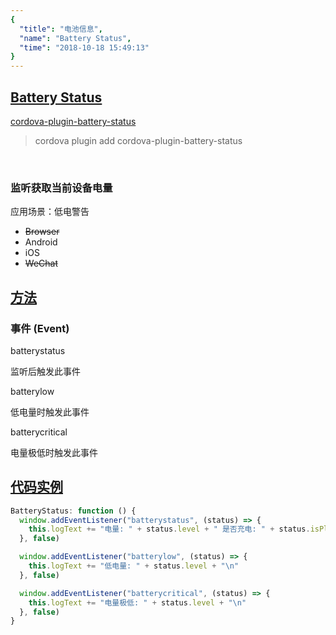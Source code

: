 ```yaml
---
{
  "title": "电池信息",
  "name": "Battery Status",
  "time": "2018-10-18 15:49:13"
}
---
```

<!-- ------------------------------------------- -->
<section id="Battery-Status">

# **[Battery Status](#Battery-Status)**

<p><a class="ui-r-npm" href="https://www.npmjs.com/package/cordova-plugin-battery-status" target="_blank">cordova-plugin-battery-status</a></p>

> cordova plugin add cordova-plugin-battery-status

<br />

### 监听获取当前设备电量

<p class="_cl-aaaaaa">应用场景：低电警告</p>

+ ~~Browser~~
+ Android
+ iOS
+ ~~WeChat~~

</section>
<!-- ------------------------------------------- -->
<section id="Methods">

## **[方法](#Methods)**

### **事件 (Event)**

<p class="ui-r-note _bdc-success">batterystatus</p>

监听后触发此事件

<p class="ui-r-note _bdc-success">batterylow</p>

低电量时触发此事件

<p class="ui-r-note _bdc-success">batterycritical</p>

电量极低时触发此事件

</section>
<!-- ------------------------------------------- -->
<section id="code">

## **[代码实例](#code)**

```javascript
BatteryStatus: function () {
  window.addEventListener("batterystatus", (status) => {
    this.logText += "电量: " + status.level + " 是否充电: " + status.isPlugged + "\n"
  }, false)

  window.addEventListener("batterylow", (status) => {
    this.logText += "低电量: " + status.level + "\n"
  }, false)

  window.addEventListener("batterycritical", (status) => {
    this.logText += "电量极低: " + status.level + "\n"
  }, false)
}
```

</section>
<!-- ------------------------------------------- -->
